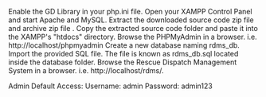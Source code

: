 Enable the GD Library in your php.ini file.
Open your XAMPP Control Panel and start Apache and MySQL.
Extract the downloaded source code zip file and archive zip file .
Copy the extracted source code folder and paste it into the XAMPP's "htdocs" directory.
Browse the PHPMyAdmin in a browser. i.e. http://localhost/phpmyadmin
Create a new database naming rdms_db.
Import the provided  SQL file. The file is known as rdms_db.sql located inside the  database folder.
Browse the Rescue Dispatch Management System in a browser. i.e. http://localhost/rdms/.

Admin Default Access:
Username: admin
Password: admin123

